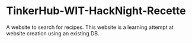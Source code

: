 # TinkerHub-WIT-HackNight-Recette
A website to search for recipes. 
This website is a learning attempt at website creation using an existing DB. 
